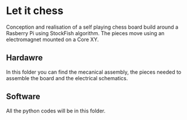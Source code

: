 # Let it chess

Conception and realisation of a self playing chess board build around a Rasberry Pi using StockFish algorithm. The pieces move using an electromagnet mounted on a Core XY.


## Hardawre 

In this folder you can find the mecanical assembly, the pieces needed to assemble the board and the electrical schematics.


## Software

All the python codes will be in this folder.
